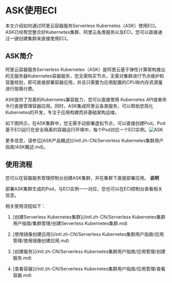 ASK使用ECI 
=============================

本文介绍如何通过阿里云容器服务Serverless Kubernetes（ASK）使用ECI。ASK已经帮您整合好Kubernetes集群、阿里云各类服务以及ECI，您可以直接通过一键创建集群来直接使用ECI。

ASK简介 
--------------------------

阿里云容器服务Serverless Kubernetes（ASK）是阿里云基于弹性计算架构推出的无服务器Kubernetes容器服务，您无需购买节点，无需对集群进行节点维护和容量规划，即可直接部署容器应用，并且只需要为应用配置的CPU和内存资源量进行按需付费。

ASK提供了完善的Kubernetes兼容能力，您可以直接使用 Kubernetes API或者命令行直接管理容器应用。同时，ASK集成阿里云各类服务，可以帮助您简化Kubernetes的开发，专注于应用构建而非基础架构运维。

如下图所示，在ASK集群中，您无需手动部署虚拟节点，可以直接创建Pod。Pod基于ECI运行在安全隔离的容器运行环境中，每个Pod对应一个ECI实例。![ASK ](https://static-aliyun-doc.oss-accelerate.aliyuncs.com/assets/img/zh-CN/9817728061/p203175.png)

更多信息，请参见[ASK产品概述](/intl.zh-CN/Serverless Kubernetes集群用户指南/ASK概述.md)。

使用流程 
-------------------------

您可以在容器服务管理控制台创建ASK集群，并在集群下直接部署应用。
**说明**

部署ASK集群生成的Pod，与ECI实例一一对应，您也可以在ECI控制台查看相关信息。

相关使用流程如下：

1. [创建Serverless Kubernetes集群](/intl.zh-CN/Serverless Kubernetes集群用户指南/集群管理/创建Serverless Kubernetes集群.md)

   

2. [使用镜像创建应用](/intl.zh-CN/Serverless Kubernetes集群用户指南/应用管理/使用镜像创建应用.md)

   

3. [创建服务](/intl.zh-CN/Serverless Kubernetes集群用户指南/应用管理/创建服务.md)

   

4. [查看容器](/intl.zh-CN/Serverless Kubernetes集群用户指南/应用管理/查看容器.md)

   



